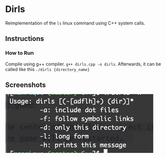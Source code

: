 # Dirls #
Reimplementation of the `ls` linux command using C++ system calls.

## Instructions ##
### How to Run ### 
Compile using g++ compiler. `g++ dirls.cpp -o dirls`. Afterwards, it can be called like this `./dirls {directory_name}`

## Screenshots ##
![USAGE](/screenshots/help.png?raw=true "Dirls usage help")

